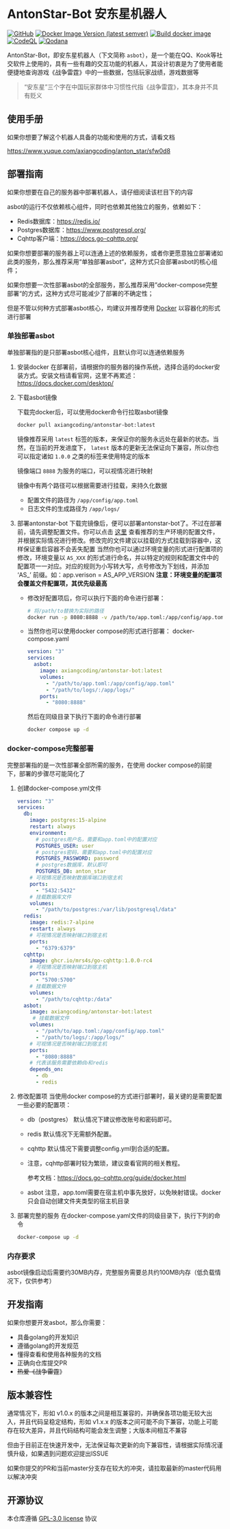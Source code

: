 # AntonStar-Bot 安东星机器人

[![GitHub](https://img.shields.io/github/license/axiangcoding/antonstar-bot)](https://github.com/axiangcoding/antonstar-bot/blob/master/LICENSE) [![Docker Image Version (latest semver)](https://img.shields.io/docker/v/axiangcoding/antonstar-bot?sort=semver)](https://hub.docker.com/r/axiangcoding/antonstar-bot) [![Build docker image](https://github.com/axiangcoding/antonstar-bot/actions/workflows/build_docker_image.yml/badge.svg)](https://github.com/axiangcoding/antonstar-bot/actions/workflows/build_docker_image.yml) [![CodeQL](https://github.com/axiangcoding/antonstar-bot/actions/workflows/codeql.yml/badge.svg)](https://github.com/axiangcoding/antonstar-bot/actions/workflows/codeql.yml) [![Qodana](https://github.com/axiangcoding/antonstar-bot/actions/workflows/qodana.yml/badge.svg)](https://github.com/axiangcoding/antonstar-bot/actions/workflows/qodana.yml) 

AntonStar-Bot，即安东星机器人（下文简称 `asbot`），是一个能在QQ、Kook等社交软件上使用的，具有一些有趣的交互功能的机器人，其设计初衷是为了使用者能便捷地查询游戏《战争雷霆》中的一些数据，包括玩家战绩，游戏数据等

> “安东星”三个字在中国玩家群体中习惯性代指《战争雷霆》，其本身并不具有贬义

## 使用手册
如果你想要了解这个机器人具备的功能和使用的方式，请看文档

https://www.yuque.com/axiangcoding/anton_star/sfw0d8

## 部署指南

如果你想要在自己的服务器中部署机器人，请仔细阅读该栏目下的内容

asbot的运行不仅依赖核心组件，同时也依赖其他独立的服务，依赖如下：

- Redis数据库：https://redis.io/
- Postgres数据库：https://www.postgresql.org/
- Cqhttp客户端：https://docs.go-cqhttp.org/

如果你想要部署的服务器上可以连通上述的依赖服务，或者你更愿意独立部署诸如此类的服务，那么推荐采用“单独部署asbot“，这种方式只会部署asbot的核心组件；

如果你想要一次性部署asbot的全部服务，那么推荐采用”docker-compose完整部署“的方式，这种方式尽可能减少了部署的不确定性；

但是不管以何种方式部署asbot核心，均建议并推荐使用 [Docker](https://www.docker.com/) 以容器化的形式进行部署

### 单独部署asbot

单独部署指的是只部署asbot核心组件，且默认你可以连通依赖服务

1. 安装docker
   在部署前，请根据你的服务器的操作系统，选择合适的docker安装方式。安装文档请看官网，这里不再累述：https://docs.docker.com/desktop/

2. 下载asbot镜像

   下载完docker后，可以使用docker命令行拉取asbot镜像

   ```sh
   docker pull axiangcoding/antonstar-bot:latest
   ```

   镜像推荐采用 `latest` 标签的版本，来保证你的服务永远处在最新的状态。当然，在当前的开发进度下， `latest` 版本的更新无法保证向下兼容，所以你也可以指定诸如 `1.0.0` 之类的标签来使用特定的版本

   镜像端口 `8888` 为服务的端口，可以视情况进行映射

   镜像中有两个路径可以根据需要进行挂载，来持久化数据

   - 配置文件的路径为 `/app/config/app.toml`
   - 日志文件的生成路径为 `/app/logs/`

3. 部署antonstar-bot
   下载完镜像后，便可以部署antonstar-bot了。不过在部署前，请先调整配置文件。你可以点击 [这里](https://github.com/axiangcoding/antonstar-bot/blob/master/api-system/config/app.toml) 查看推荐的生产环境的配置文件，并根据实际情况进行修改。修改完的文件建议以挂载的方式挂载到容器中，这样保证重启容器不会丢失配置
   当然你也可以通过环境变量的形式进行配置项的修改，环境变量以 `AS_XXX` 的形式进行命名，并以特定的规则和配置文件中的配置项一一对应。对应的规则为小写转大写，点号修改为下划线，并添加 ‘AS_’ 前缀。如：app.verison = AS_APP_VERSION
   **注意：环境变量的配置项会覆盖文件配置项，其优先级最高**

   - 修改好配置项后，你可以执行下面的命令进行部署：

     ```sh
     # 将/path/to替换为实际的路径
     docker run -p 8080:8888 -v /path/to/app.toml:/app/config/app.toml -v /path/to/logs/:/app/logs/ --name asbot -d axiangcoding/antonstar-bot:latest
     ```

   - 当然你也可以使用docker compose的形式进行部署：
     docker-compose.yaml

     ```yaml
     version: "3"
     services:
       asbot:
         image: axiangcoding/antonstar-bot:latest
         volumes:
           - "/path/to/app.toml:/app/config/app.toml"
           - "/path/to/logs/:/app/logs/"
         ports:
           - "8080:8888"
     ```

     然后在同级目录下执行下面的命令进行部署

     ```sh
     docker compose up -d
     ```

### docker-compose完整部署

完整部署指的是一次性部署全部所需的服务，在使用 docker compose的前提下，部署的步骤尽可能简化了

1. 创建docker-compose.yml文件
   ```yaml
   version: "3"
   services:
     db:
       image: postgres:15-alpine
       restart: always
       environment:
         # postgres用户名，需要和app.toml中的配置对应
         POSTGRES_USER: user
         # postgres密码，需要和app.toml中的配置对应
         POSTGRES_PASSWORD: password
         # postgres数据库，默认即可
         POSTGRES_DB: anton_star
       # 可视情况是否映射数据库端口到宿主机
       ports:
         - "5432:5432"
       # 挂载数据库文件
       volumes:
         - "/path/to/postgres:/var/lib/postgresql/data"
     redis:
       image: redis:7-alpine
       restart: always
       # 可视情况是否映射端口到宿主机
       ports:
         - "6379:6379"
     cqhttp:
       image: ghcr.io/mrs4s/go-cqhttp:1.0.0-rc4
       # 可视情况是否映射端口到宿主机
       ports:
         - "5700:5700"
       # 挂载数据文件
       volumes:
         - "/path/to/cqhttp:/data"
     asbot:
       image: axiangcoding/antonstar-bot:latest
        # 挂载数据文件
       volumes:
         - "/path/to/app.toml:/app/config/app.toml"
         - "/path/to/logs/:/app/logs/"
       # 可视情况是否映射端口到宿主机
       ports:
         - "8080:8888"
       # 代表该服务需要依赖db和redis
       depends_on:
         - db
         - redis
   ```

2. 修改配置项
   当使用docker compose的方式进行部署时，最关键的是需要配置一些必要的配置项：

   - db（postgres）
     默认情况下建议修改账号和密码即可。

   - redis
     默认情况下无需额外配置。

   - cqhttp
     默认情况下需要调整config.yml到合适的配置。

   - 注意，cqhttp部署时较为繁琐，建议查看官网的相关教程。

     参考文档：https://docs.go-cqhttp.org/guide/docker.html

   - asbot
     注意，app.toml需要在宿主机中事先放好，以免映射错误。docker只会自动创建文件夹类型的宿主机目录

3. 部署完整的服务
   在docker-compose.yaml文件的同级目录下，执行下列的命令

   ```sh
   docker-compose up -d
   ```

### 内存要求

asbot镜像启动后需要约30MB内存，完整服务需要总共约100MB内存（低负载情况下，仅供参考）

## 开发指南

如果你想要开发asbot，那么你需要：

- 具备golang的开发知识
- 遵循golang的开发规范
- 懂得查看和使用各种服务的文档
- 正确向仓库提交PR
- ~~热爱《战争雷霆~~》

## 版本兼容性

通常情况下，形如 v1.0.x 的版本之间是相互兼容的，并确保各项功能无较大出入，并且代码呈稳定结构，形如 v1.x.x 的版本之间可能不向下兼容，功能上可能存在较大差异，并且代码结构可能会发生调整；大版本间相互不兼容

但由于目前正在快速开发中，无法保证每次更新的向下兼容性，请根据实际情况谨慎升级，如果遇到问题欢迎提出ISSUE

如果你提交的PR和当前master分支存在较大的冲突，请拉取最新的master代码用以解决冲突

## 开源协议

本仓库遵循 [GPL-3.0 license](https://github.com/axiangcoding/antonstar-bot/blob/master/LICENSE) 协议
